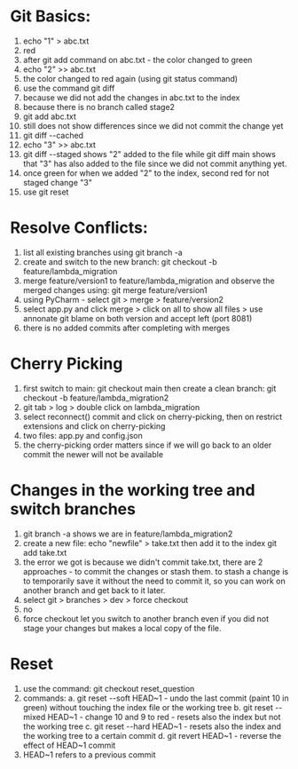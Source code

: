# Git Basics:
1. echo "1" > abc.txt
2. red 
3. after git add command on abc.txt - the color changed to green 
4. echo "2" >> abc.txt 
5. the color changed to red again (using git status command)
6. use the command git diff
7. because we did not add the changes in abc.txt to the index
8. because there is no branch called stage2
9. git add abc.txt
10. still does not show differences since we did not commit the change yet
11. git diff --cached 
12. echo "3" >> abc.txt
13. git diff --staged shows "2" added to the file while git diff main shows that "3" has also added to the file since we did not commit anything yet.
14. once green for when we added "2" to the index, second red for not staged change "3"
15. use git reset

# Resolve Conflicts:
1. list all existing branches using git branch -a
2. create and switch to the new branch: git checkout -b feature/lambda_migration
3. merge feature/version1 to feature/lambda_migration and observe the merged changes using: git merge feature/version1
4. using PyCharm - select git > merge > feature/version2
5. select app.py and click merge > click on all to show all files > use annonate git blame on both version and accept left (port 8081)
6. there is no added commits after completing with merges

# Cherry Picking
1. first switch to main: git checkout main then create a clean branch: git checkout -b feature/lambda_migration2
2. git tab > log > double click on lambda_migration
3. select reconnect() commit and click on cherry-picking, then on restrict extensions and click on cherry-picking
4. two files: app.py and config.json
5. the cherry-picking order matters since if we will go back to an older commit the newer will not be available

# Changes in the working tree and switch branches
1. git branch -a shows we are in feature/lambda_migration2
2. create a new file: echo "newfile" > take.txt then add it to the index git add take.txt 
3. the error we got is because we didn't commit take.txt, there are 2 approaches - to commit the changes or stash them. to stash a change is to temporarily save it without the need to commit it, so you can work on another branch and get back to it later.
4. select git > branches > dev > force checkout
5. no
6. force checkout let you switch to another branch even if you did not stage your changes but makes a local copy of the file.

# Reset
1. use the command: git checkout reset_question
2. commands:
a. git reset --soft HEAD~1 - undo the last commit (paint 10 in green) without touching the index file or the working tree
b. git reset --mixed HEAD~1 - change 10 and 9 to red - resets also the index but not the working tree
c. git reset --hard HEAD~1 - resets also the index and the working tree to a certain commit
d. git revert HEAD~1 - reverse the effect of HEAD~1 commit
3. HEAD~1 refers to a previous commit 

